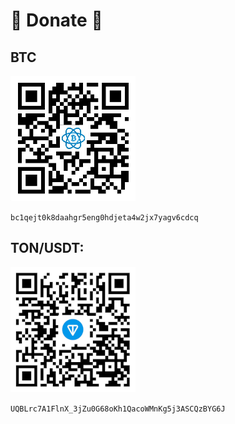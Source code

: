 # 💸 Donate 💸

## BTC

<!-- ![BTC](https://raw.githubusercontent.com/Hattiffnat/donate_details/main/btc_200x200.png) -->

![BTC](btc_200x200.png)

`bc1qejt0k8daahgr5eng0hdjeta4w2jx7yagv6cdcq`

## TON/USDT:

![TON](ton_200x200.png)

`UQBLrc7A1FlnX_3jZu0G68oKh1QacoWMnKg5j3ASCQzBYG6J`
